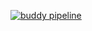 [![buddy pipeline](https://app.buddy.works/danielfedatto/tuuls-1/pipelines/pipeline/171791/badge.svg?token=b8977622b71536318f499eb82e8c0f82d5245c664dd694faed88546b96c4cf56 "buddy pipeline")](https://app.buddy.works/danielfedatto/tuuls-1/pipelines/pipeline/171791)